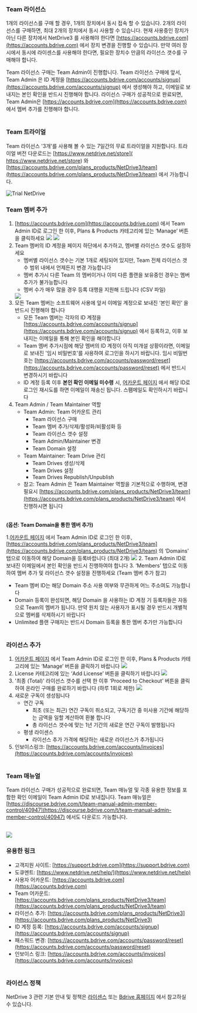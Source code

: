 ### **Team 라이선스**

1개의 라이선스를 구매 할 경우, 1개의 장치에서 동시 접속 할 수 있습니다. 2개의 라이선스를 구매하면, 최대 2개의 장치에서 동시 사용할 수 있습니다.
현재 사용중인 장치가 아닌 다른 장치에서 NetDrive3 를 사용해야 한다면 [https://accounts.bdrive.com](https://accounts.bdrive.com) 에서 장치 변경을 진행할 수 있습니다. 
만약 여러 장시에서 동시에 라이센스를 사용해야 한다면, 필요한 장치수 만큼의 라이선스 갯수를 구매해야 합니다.<br>

Team 라이선스 구매는 Team Admin이 진행합니다. Team 라이선스 구매에 앞서, Team Admin 은 ID 계정을 [https://accounts.bdrive.com/accounts/signup](https://accounts.bdrive.com/accounts/signup) 에서 생성해야 하고, 이메일로 보내지는 본인 확인을 반드시 진행해야 합니다.  라이선스 구매가 성공적으로 완료되면, Team Admin은 [https://accounts.bdrive.com](https://accounts.bdrive.com) 에서 멤버 추가를 진행해야 합니다.<br><br>

### **Team 트라이얼**
Team 라이선스 '3개'를 사용해 볼 수 있는 7일간의 무료 트라이얼을 지원합니다. 트라이얼 버전 다운로드는 [https://www.netdrive.net/store]( https://www.netdrive.net/store) 와 [https://accounts.bdrive.com/plans_products/NetDrive3/team](https://accounts.bdrive.com/plans_products/NetDrive3/team) 에서 가능합니다.

<img class="markdown" src="https://doc.bdrive.com/images/trial_netdrive.png" alt="Trial NetDrive">

### **Team 멤버 추가**

1. [https://accounts.bdrive.com](https://accounts.bdrive.com) 에서 Team Admin ID로 로그인 한 이후, Plans & Products 카테고리에 있는 ‘Manage’ 버튼을 클릭하세요
    <img class="markdown" src="https://doc.bdrive.com/images/plans_products_netdrive.png">
    <img class="markdown" src="https://doc.bdrive.com/images/plans_products_team.png">
2. Team 멤버의 ID 계정을 페이지 하단에서 추가하고, 멤버별 라이선스 갯수도 설정하세요
   * 멤버별 라이선스 갯수는 기본 1개로 세팅되어 있지만, Team 전체 라이선스 갯수 범위 내에서 언제든지 변경 가능합니다
   * 멤버 추가시 다른 Team 의 멤버이거나 이미 다른 플랜을 보유중인 경우는 멤버 추가가 불가능합니다 
   * 멤버 수가 매우 많을 경우 등록 대행을 지원해 드립니다 (CSV 파일)
    <img class="markdown" src="https://doc.bdrive.com/images/by_members_netdrive.png">
3. 모든 Team 멤버는 소프트웨어 사용에 앞서 이메일 계정으로 보내진 ‘본인 확인’ 을 반드시 진행해야 합니다
   * 모든 Team 멤버는 각자의 ID 계정을 [https://accounts.bdrive.com/accounts/signup](https://accounts.bdrive.com/accounts/signup) 에서 등록하고, 이후 보내지는 이메일을 통해 본인 확인을 해야합니다
   * Team 멤버 추가시점에 해당 멤버의 ID 계정이 아직 미개설 상황이라면, 이메일로 보내진 '임시 비밀번호'를 사용하여 로그인을 하시기 바랍니다. 임시 비밀번호는  [https://accounts.bdrive.com/accounts/password/reset](https://accounts.bdrive.com/accounts/password/reset) 에서 반드시 변경하시기 바랍니다 
   * ID 계정 등록 이후 **본인 확인 이메일 미수령** 시, [어카운트 페이지](https://accounts.bdrive.com) 에서 해당 ID로 로그인 재시도를 하면 이메일이 재송신 됩니다. 스팸메일도 확인하시기 바랍니다 
4. Team Admin / Team Maintainer 역할
   * Team Admin: Team 어카운트 관리
      * Team 라이선스 구매 
      * Team 멤버 추가/삭제/활성화/비활성화 등
      *	Team 라이선스 갯수 설정
      * Team Admin/Maintainer 변경
      *	Team Domain 설정
   * Team Maintainer: Team Drive 관리
      *	Team Drives 생성/삭제
      * Team Drives 설정
      * Team Drives Republish/Unpublish
   * 참고: Team Admin 은 Team Maintainer 역할을 기본적으로 수행하며, 변경 필요시 [https://accounts.bdrive.com/plans_products/NetDrive3/team](https://accounts.bdrive.com/plans_products/NetDrive3/team) 에서 진행하시면 됩니다<br><br>
   
**(옵션: Team Domain을 통한 멤버 추가)**

1.[어카운트 페이지](https://accounts.bdrive.com) 에서 Team Admin ID로 로그인 한 이후, [https://accounts.bdrive.com/plans_products/NetDrive3/team](https://accounts.bdrive.com/plans_products/NetDrive3/team) 의 ‘Domains’ 탭으로 이동하여 해당 Domain을 등록바랍니다 (최대 2개)
    <img class="markdown" src="https://doc.bdrive.com/images/by_domains.png">
2. Team Admin ID로 보내진 이메일에서 본인 확인을 반드시 진행하여야 합니다
3. ‘Members’ 탭으로 이동하여 멤버 추가 및 라이선스 갯수 설정을 진행하세요 (Team 멤버 추가 참고)
   * Team 멤버 ID는 해당 Domain 주소 사용 여부와 무관하게 어느 주소여도 가능합니다 
   * Domain 등록이 완성되면, 해당 Domain 을 사용하는 ID 계정 기 등록자들은 자동으로 Team의 멤버가 됩니다. 만약 원치 않는 사용자가 표시될 경우 반드시 개별적으로 멤버를 삭제하시기 바랍니다
   * Unlimited 플랜 구매자는 반드시 Domain 등록을 통한 멤버 추가만 가능합니다<br><br>

### **라이선스 추가**

1. [어카운트 페이지](https://accounts.bdrive.com) 에서 Team Admin ID로 로그인 한 이후, Plans & Products 카테고리에 있는 ‘Manage’ 버튼을 클릭하기 바랍니다 
    <img class="markdown" src="https://doc.bdrive.com/images/plans_products_netdrive.png">
2. License 카테고리에 있는 ‘Add License’ 버튼을 클릭하기 바랍니다
    <img class="markdown" src="https://doc.bdrive.com/images/plans_products_license.png">
3. '최종 (Total)' 라이선스 갯수를 선택 한 이후 ‘Proceed to Checkout’ 버튼을 클릭하여 온라인 구매를 완료하기 바랍니다 (하루 1회로 제한)
    <img class="markdown" src="https://doc.bdrive.com/images/add_license.png">
4. 새로운 구독이 생성됩니다
   * 연간 구독
     * 최초 (또는 최근) 연간 구독이 취소되고, 구독기간 중 미사용 기간에 해당하는 금액을 일할 계산하여 환불 합니다
     * 총 라이선스 갯수에 맞는 1년 기간의 새로운 연간 구독이 발행됩니다 
   * 평생 라이센스
      * 라이선스 추가 가격에 해당하는 새로운 라이선스가 추가됩니다 
5. 인보이스링크: [https://accounts.bdrive.com/accounts/invoices](https://accounts.bdrive.com/accounts/invoices)<br><br>

### **Team 매뉴얼**

Team 라이선스 구매가 성공적으로 완료되면, Team 매뉴얼 및 각종 유용한 정보를 포함한 확인 이메일이 Team Admin ID로 보내집니다.
Team 매뉴얼은 [https://discourse.bdrive.com/t/team-manual-admin-member-control/40947](https://discourse.bdrive.com/t/team-manual-admin-member-control/40947) 에서도 다운로드 가능합니다.<br><br>

<img class="markdown" src="https://doc.bdrive.com/images/trial_netdrive.png">

### **유용한 링크**
   
   * 고객지원 사이트: [https://support.bdrive.com](https://support.bdrive.com)
   * 도큐멘트: [https://www.netdrive.net/help/](https://www.netdrive.net/help)
   * 사용자 어카운트: [https://accounts.bdrive.com](https://accounts.bdrive.com)
   * Team 어카운트: [https://accounts.bdrive.com/plans_products/NetDrive3/team](https://accounts.bdrive.com/plans_products/NetDrive3/team)
   * 라이선스 추가: [https://accounts.bdrive.com/plans_products/NetDrive3](https://accounts.bdrive.com/plans_products/NetDrive3)
   * ID 계정 등록: [https://accounts.bdrive.com/accounts/signup](https://accounts.bdrive.com/accounts/signup)
   * 패스워드 변경: [https://accounts.bdrive.com/accounts/password/reset](https://accounts.bdrive.com/accounts/password/reset)
   * 인보이스 링크: [https://accounts.bdrive.com/accounts/invoices](https://accounts.bdrive.com/accounts/invoices)<br><br>

### **라이선스 정책**

NetDrive 3 관련 기본 안내 및 정책은 [라이센스](2-11-license) 또는 [Bdrive 홈페이지](https://www.bdrive.com) 에서 참고하실 수 있습니다.<br><br>
